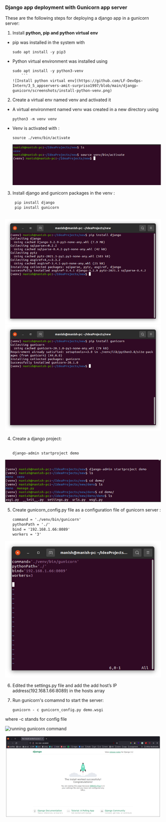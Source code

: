 ### Django app deployment with Gunicorn app server

These are the following steps for deploying a django app in a gunicorn server:

1. Install **python, pip and python virtual env**

- pip was installed in the system with

  ```
  sudo apt install -y pip3
  ```

- Python virtual environment was installed using
  ````
  sudo apt install -y python3-venv
      ```
  ![Install python virtual env](https://github.com/LF-DevOps-Intern/3_5_appservers-amit-surpriso1997/blob/main/djangp-gunicorn/screenshots/install-python-venv.png)
  ````

2. Create a virtual env named venv and activated it

- A virtual environment named venv was created in a new directory using

  ```
  python3 -m venv venv

  ```

- Venv is activated with :

  ```
  source ./venv/bin/activate

  ```

  ![Created and actiaved venv](https://github.com/LF-DevOps-Intern/3_5_appservers-amit-surpriso1997/blob/main/djangp-gunicorn/screenshots/created-a-virtual-environment.png)

3. Install django and gunicorn packages in the venv :

   ```
    pip install django
    pip install gunicorn


   ```

  ![django](https://github.com/LF-DevOps-Intern/3_5_appservers-amit-surpriso1997/blob/main/djangp-gunicorn/screenshots/isntalled%20django-with-pip.png)
  ![gunicorn](https://github.com/LF-DevOps-Intern/3_5_appservers-amit-surpriso1997/blob/main/djangp-gunicorn/screenshots/installed-gunicorn.png)



4. Create a django project:

   ```

   django-admin startproject demo

   ```
  ![django project demo](https://github.com/LF-DevOps-Intern/3_5_appservers-amit-surpriso1997/blob/main/djangp-gunicorn/screenshots/created-demo-django-project.png)


5. Create gunicorn_config.py file as a configuration file of gunicorn server :

   ```
   command = './venv/bin/gunicorn'
   pythonPath = './'
   bind = '192.168.1.66:8089'
   workers = '3'

   ```
  ![gunicorn_config.py file](https://github.com/LF-DevOps-Intern/3_5_appservers-amit-surpriso1997/blob/main/djangp-gunicorn/screenshots/gunicorn-config-file.png)


6. Edited the settings.py file and add the add host’s IP address(192.168.1.66:8089) in the hosts array



7. Run gunicorn's comamnd to start the server:

   ```
   gunicorn - c gunicorn_config.py demo.wsgi

   ```

where -c stands for config file 

  ![running gunicorn command](https://github.com/LF-DevOps-Intern/3_5_appservers-amit-surpriso1997/tree/main/djangp-gunicorn/screenshots)

  ![testing in the browser](https://github.com/LF-DevOps-Intern/3_5_appservers-amit-surpriso1997/blob/main/djangp-gunicorn/screenshots/testing-django-in-port-8089.png)